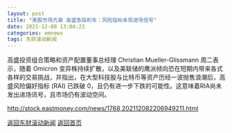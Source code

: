 ```yaml
---
layout: post
title: "美股市场亢奋 高盛急踩刹车：风险指标未现进场信号"
date: 2021-12-08 13:04:23
categories: emnews
tags: 东财滚动新闻
---
```


高盛投资组合策略和资产配置董事总经理 Christian Mueller-Glissmann 周二表示，随着 Omicron 变异株持续扩散，以及美联储的鹰派倾向恐在短期内带来各式各样的交易挑战，并指出，在大型科技股与比特币等资产历经一波抛售浪潮后，高盛风险偏好指标 (RAI) 已跌破 0，且仍有进一步下跌的可能性。这意味着RIA尚未发出进场讯号，且市场仍有波动空间。

<http://stock.eastmoney.com/news/1768,202112082206949211.html>

[返回东财滚动新闻](./emnews/)
[返回首页](./)